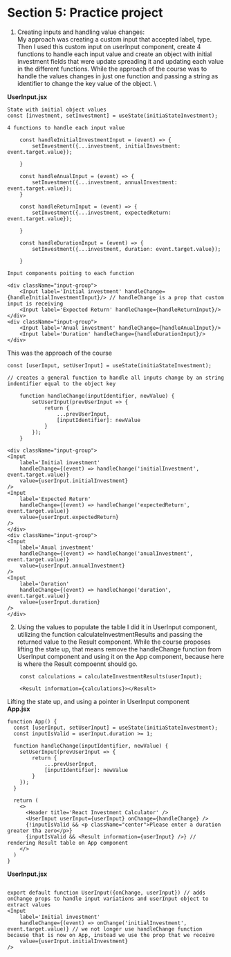 # Section 5: Practice project

1. Creating inputs and handling value changes: \
My approach was creating a custom input that accepted label, type. Then I used this custom input on userInput component, create 4 functions to handle each input value and create an object with initial investment fields that were update spreading it and updating each value in the different functions.
While the approach of the course was to handle the values changes in just one function and passing a string as identifier to change the key value of the object. \

**UserInput.jsx**
~~~
State with initial object values
const [investment, setInvestment] = useState(initiaStateInvestment);

4 functions to handle each input value 

    const handleInitialInvestmentInput = (event) => {
        setInvestment({...investment, initialInvestment: event.target.value});

    }

    const handleAnualInput = (event) => {
        setInvestment({...investment, annualInvestment: event.target.value});
    }

    const handleReturnInput = (event) => {
        setInvestment({...investment, expectedReturn: event.target.value});

    }

    const handleDurationInput = (event) => {
        setInvestment({...investment, duration: event.target.value});

    }

Input components poiting to each function

<div className="input-group">
    <Input label='Initial investment' handleChange={handleInitialInvestmentInput}/> // handleChange is a prop that custom input is receiving
    <Input label='Expected Return' handleChange={handleReturnInput}/>
</div>
<div className="input-group">
    <Input label='Anual investment' handleChange={handleAnualInput}/>
    <Input label='Duration' handleChange={handleDurationInput}/>
</div>
~~~

This was the approach of the course
~~~
const [userInput, setUserInput] = useState(initiaStateInvestment);

// creates a general function to handle all inputs change by an string indentifier equal to the object key

    function handleChange(inputIdentifier, newValue) {
        setUserInput(prevUserInput => {
            return {
                ...prevUserInput,
                [inputIdentifier]: newValue
            }
        });
    }

<div className="input-group">
<Input 
    label='Initial investment' 
    handleChange={(event) => handleChange('initialInvestment', event.target.value)}
    value={userInput.initialInvestment}
/>
<Input 
    label='Expected Return' 
    handleChange={(event) => handleChange('expectedReturn', event.target.value)}
    value={userInput.expectedReturn}
/>
</div>
<div className="input-group">
<Input 
    label='Anual investment' 
    handleChange={(event) => handleChange('anualInvestment', event.target.value)}
    value={userInput.annualInvestment}
/>
<Input 
    label='Duration' 
    handleChange={(event) => handleChange('duration', event.target.value)}
    value={userInput.duration}
/>
</div>
~~~

2. Using the values to populate the table
I did it in UserInput component, utilizing the function calculateInvestmentResults and passing the returned value to the Result component.
While the course proposes lifting the state up, that means remove the handleChange function from UserInput component and using it on the App component, because here is where the Result compoennt should go.
~~~
    const calculations = calculateInvestmentResults(userInput);

    <Result information={calculations}></Result>
~~~

Lifting the state up, and using a pointer in UserInput component \
**App.jsx**
~~~
function App() {
  const [userInput, setUserInput] = useState(initiaStateInvestment);
  const inputIsValid = userInput.duration >= 1;

  function handleChange(inputIdentifier, newValue) {
    setUserInput(prevUserInput => {
        return {
            ...prevUserInput,
            [inputIdentifier]: newValue
        }
    });
  }

  return (
    <>
      <Header title='React Investment Calculator' />
      <UserInput userInput={userInput} onChange={handleChange} />
      {!inputIsValid && <p className="center">Please enter a duration greater tha zero</p>}
      {inputIsValid && <Result information={userInput} />} // rendering Result table on App component
    </>
  )
}
~~~
**UserInput.jsx**
~~~

export default function UserInput({onChange, userInput}) // adds onChange props to handle input variations and userInput object to extract values
<Input 
    label='Initial investment' 
    handleChange={(event) => onChange('initialInvestment', event.target.value)} // we not longer use handleChange function because that is now on App, instead we use the prop that we receive
    value={userInput.initialInvestment}
/>

~~~